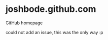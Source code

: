 joshbode.github.com
===================

GitHub homepage

could not add an issue, this was the only way :p
